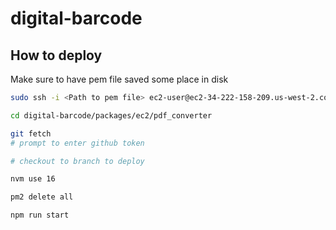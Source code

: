 # digital-barcode

## How to deploy

Make sure to have pem file saved some place in disk

```bash
sudo ssh -i <Path to pem file> ec2-user@ec2-34-222-158-209.us-west-2.compute.amazonaws.com

cd digital-barcode/packages/ec2/pdf_converter

git fetch
# prompt to enter github token

# checkout to branch to deploy

nvm use 16

pm2 delete all

npm run start
```
